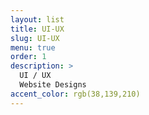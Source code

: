 ```yaml
---
layout: list
title: UI-UX
slug: UI-UX
menu: true
order: 1
description: >
  UI / UX 
  Website Designs
accent_color: rgb(38,139,210)
---
```

